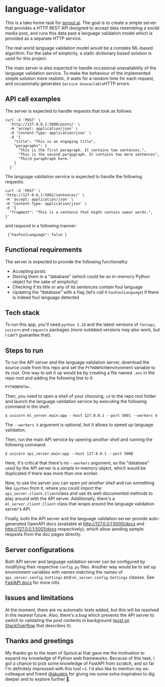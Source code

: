 # language-validator

This is a take home task for [sprout.ai](https://sprout.ai/). The goal is to create a simple server that provides a HTTP REST API designed to accept data resembling a soclal media post, and runs this data past a language validation model which is provided as a separate HTTP service.

The real world language validation model would be a complex ML-based algorithm. For the sake of simplicity, a static dictionary based solution is used for this project.

The main server is also expected to handle occasional unavailability of the language validation service. To make the behaviour of the implemented simple solution more realistic, it waits for a random time for each request, and occasionally generates `Service Unavailable`HTTP errors.


## API call examples
The server is expected to handle requests that look as follows:

    curl -X 'POST' \
      'http://127.0.0.1:5000/posts/' \
      -H 'accept: application/json' \
      -H 'Content-Type: application/json' \
      -d '{
        "title": "This is an engaging title",
        "paragraphs": [
          "This is the first paragraph. It contains two sentences.",
          "This is the second parapgraph. It contains two more sentences",
          "Third paraphraph here."
        ]
      }'

The language validation service is expected to handle the following requests:

    curl -X 'POST' \
    'http://127.0.0.1:5001/sentences/' \
    -H 'accept: application/json' \
    -H 'Content-Type: application/json' \
    -d '{
      "fragment": "This is a sentence that might contain swear words.",
    }'
and respond in a following manner:

     {"hasFoulLanguage": false }

## Functional requirements
The server is expected to provide the following functionality:

 - Accepting posts
 - Storing them in a "database" (which could be an in-memory Python object for the sake of simplicity)
 - Checking if its title or any of its sentences contain foul language
 - Updating the “database” with a flag (let’s call it `hasFoulLanguage`) if there is indeed foul language detected
 
## Tech stack
To run this app, you'll need `python 3.10` and the latest versions of `fastapi`, `uvicorn` and `requests` packages (more outdated versions may also work, but I can't guarantee that).

## Steps to run

To run the API server and the language validation server, download the source code from this repo and set the `PYTHONPATH`environment variable to its root. One way to set it up would be by creating a file named `.env` in the repo root and adding the following line to it:

    PYTHONPATH=.

Then, you need to open a shell of your choosing, `cd` to the repo root folder and launch the language validation service by executing the following command in the shell:

    $ uvicorn ml_server.main:app --host 127.0.0.1 --port 5001 --workers 4

The `--workers 4` argument is optional, but it allows to speed up language validation.

Then, run the main API service by opening _another shell_ and running the following command:

    $ uvicorn api_server.main:app --host 127.0.0.1 --port 5000

Here, it's critical that there's no `--workers` argument, as the "database" used by the API server is a simple in-memory object, which would be duplicated if there was more than one worker.

Now, to use the server you can open _yet another shell_ and run something like `ipython` from it, where you could import the `api_server.client.Client`class and use its well-documented methods to play around with the API server.
Additionally, there's a `ml_server.client.Client` class that wraps around the language validation server's API.

Finally, both the API server and the language validation server provide auto-generated OpenAPI docs (available at http://127.0.0.1:5000/docs and http://127.0.0.1:5001/docs respectively), which allow sending sample requests from the doc pages directly.

## Server configurations
Both API server and language validation server can be configured by modifying their respective `config.py` files. Another way would be to set up environment variables with names matching the names of `api_server.config.Settings` and `ml_server.config.Settings` classes. See [FastAPI docs](https://fastapi.tiangolo.com/advanced/settings/) for more info.

## Issues and limitations
At the moment, there are no automatic tests added, but this will be resolved in the nearest future.
Also, there's a bug which prevents the API server to switch to validating the post contents in background ([post on StackOverflow](https://stackoverflow.com/questions/74132015/asyncio-wait-for-doesnt-time-out-as-expected) that describes it).

## Thanks and greetings
My thanks go to the team of Sprout.ai that gave me the motivation to expand my knowledge of Python web frameworks. Because of this task, I got a chance to pick some knowledge of FastAPI from scratch, and so far I'm definitely impressed with this tool =).
I'd also like to mention my ex-colleague and friend [@akuskis](https://github.com/akuskis) for giving me some extra inspiration to dig deeper and to explore further 🙌.
